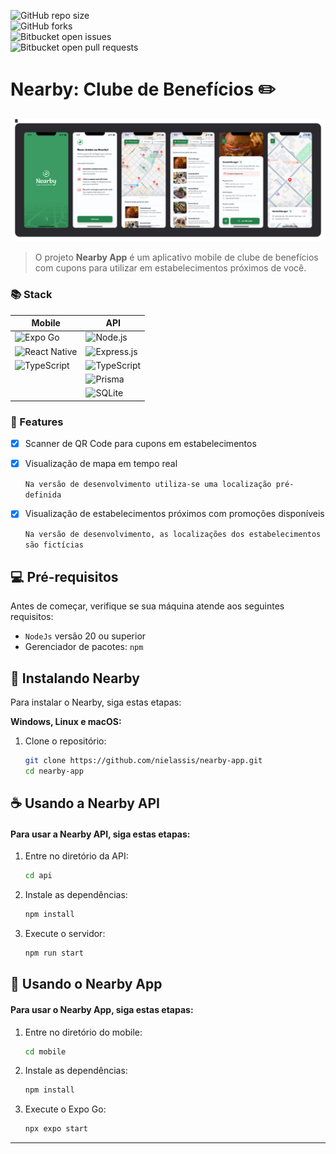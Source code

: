 ![GitHub repo size](https://img.shields.io/github/repo-size/nielassis/nearby-app?style=for-the-badge)  
![GitHub forks](https://img.shields.io/github/forks/nielassis/nearby-app?style=for-the-badge)  
![Bitbucket open issues](https://img.shields.io/bitbucket/issues/nielassis/nearby-app?style=for-the-badge)  
![Bitbucket open pull requests](https://img.shields.io/bitbucket/pr-raw/nielassis/nearby-app?style=for-the-badge)

# Nearby: Clube de Benefícios ✏️

<img src="./images/design.png" alt="Exemplo imagem">

> O projeto **Nearby App** é um aplicativo mobile de clube de benefícios com cupons para utilizar em estabelecimentos próximos de você.

### 📚 Stack

| Mobile                                                                                                              | API                                                                                                               |
| ------------------------------------------------------------------------------------------------------------------- | ----------------------------------------------------------------------------------------------------------------- |
| ![Expo Go](https://img.shields.io/badge/Expo%20Go-000000?style=for-the-badge&logo=expo&logoColor=white)             | ![Node.js](https://img.shields.io/badge/Node.js-339933?style=for-the-badge&logo=nodedotjs&logoColor=white)        |
| ![React Native](https://img.shields.io/badge/React%20Native-20232A?style=for-the-badge&logo=react&logoColor=61DAFB) | ![Express.js](https://img.shields.io/badge/Express.js-404D59?style=for-the-badge)                                 |
| ![TypeScript](https://img.shields.io/badge/TypeScript-007ACC?style=for-the-badge&logo=typescript&logoColor=white)   | ![TypeScript](https://img.shields.io/badge/TypeScript-007ACC?style=for-the-badge&logo=typescript&logoColor=white) |
|                                                                                                                     | ![Prisma](https://img.shields.io/badge/Prisma-2D3748?style=for-the-badge&logo=prisma&logoColor=white)             |
|                                                                                                                     | ![SQLite](https://img.shields.io/badge/SQLite-003B57?style=for-the-badge&logo=sqlite&logoColor=white)             |

### 🔗 Features

- [x] Scanner de QR Code para cupons em estabelecimentos
- [x] Visualização de mapa em tempo real

  `Na versão de desenvolvimento utiliza-se uma localização pré-definida`

- [x] Visualização de estabelecimentos próximos com promoções disponíveis

  `Na versão de desenvolvimento, as localizações dos estabelecimentos são fictícias`

## 💻 Pré-requisitos

Antes de começar, verifique se sua máquina atende aos seguintes requisitos:

- `NodeJs` versão 20 ou superior
- Gerenciador de pacotes: `npm`

## 🚀 Instalando Nearby

Para instalar o Nearby, siga estas etapas:

**Windows, Linux e macOS:**

1. Clone o repositório:
   ```bash
   git clone https://github.com/nielassis/nearby-app.git
   cd nearby-app
   ```

## ☕ Usando a Nearby API

#### Para usar a Nearby API, siga estas etapas:

1. Entre no diretório da API:

   ```bash
   cd api
   ```

2. Instale as dependências:

   ```bash
   npm install
   ```

3. Execute o servidor:
   ```bash
   npm run start
   ```

## 📱 Usando o Nearby App

#### Para usar o Nearby App, siga estas etapas:

1. Entre no diretório do mobile:

   ```bash
   cd mobile
   ```

2. Instale as dependências:

   ```bash
   npm install
   ```

3. Execute o Expo Go:
   ```bash
   npx expo start
   ```

---
